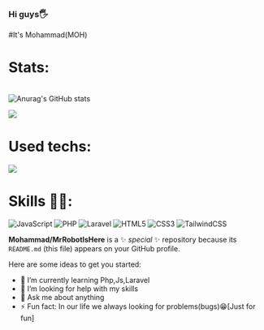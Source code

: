 
### Hi guys🖐️
#It's Mohammad(MOH)





# Stats:
<br>![Anurag's GitHub stats](https://github-readme-stats.vercel.app/api?username=MrRobotIsHere&show_icons=true&white=radical)</br>


![](https://github-readme-streak-stats.herokuapp.com/?user=MrRobotIsHere&theme=black_border=true)<br/>

# Used techs:
![](https://github-readme-stats.vercel.app/api/top-langs/?username=MrRobotIsHere&theme=yellow_border=true&include_all_commits=false&count_private=true&layout=compact)<br/>


# Skills 👨‍💻:
![JavaScript](https://img.shields.io/badge/javascript-%23323330.svg?style=plastic&logo=javascript&logoColor=%23F7DF1E) ![PHP](https://img.shields.io/badge/php-%23777BB4.svg?style=plastic&logo=php&logoColor=white) ![Laravel](https://img.shields.io/badge/laravel-%23FF2D20.svg?style=plastic&logo=laravel&logoColor=white)  ![HTML5](https://img.shields.io/badge/html5-%23E34F26.svg?style=plastic&logo=html5&logoColor=white)  ![CSS3](https://img.shields.io/badge/css3-%231572B6.svg?style=plastic&logo=css3&logoColor=white) ![TailwindCSS](https://img.shields.io/badge/tailwindcss-%2338B2AC.svg?style=plastic&logo=tailwind-css&logoColor=white)
<g id="XMLID_25_">
	<path id="XMLID_33_" class="st0" d="M286.2,225.7c-8,0-14,3.9-14,13.4c0,7.1,3.9,12.1,13.5,12.1c8.1,0,13.7-4.8,13.7-12.4
		C299.5,230.2,294.5,225.7,286.2,225.7L286.2,225.7z M270.2,292.4c-1.9,2.3-3.8,4.8-3.8,7.7c0,5.8,7.4,7.6,17.6,7.6
		c8.4,0,19.9-0.6,19.9-8.4c0-4.7-5.5-5-12.5-5.4L270.2,292.4L270.2,292.4z M313.3,226.1c2.6,3.3,5.4,8,5.4,14.7
		c0,16.1-12.7,25.6-31,25.6c-4.7,0-8.9-0.6-11.5-1.3l-4.8,7.7l14.3,0.9c25.2,1.6,40,2.3,40,21.7c0,16.7-14.7,26.2-40,26.2
		c-26.3,0-36.4-6.7-36.4-18.2c0-6.5,2.9-10,8-14.8c-4.8-2-6.4-5.7-6.4-9.6c0-3.2,1.6-6.1,4.2-8.9c2.6-2.8,5.5-5.5,9-8.7
		c-7.1-3.5-12.5-11.1-12.5-21.8c0-16.7,11.1-28.2,33.3-28.2c6.3,0,10,0.6,13.4,1.5h28.4v12.4L313.3,226.1"/>
	<path id="XMLID_36_" class="st0" d="M352.3,199.7c-8.3,0-13.1-4.8-13.1-13.1c0-8.3,4.8-12.8,13.1-12.8c8.4,0,13.2,4.5,13.2,12.8
		C365.5,194.9,360.7,199.7,352.3,199.7z M333.5,287.1v-11.5l7.4-1c2-0.3,2.3-0.7,2.3-2.9v-42.8c0-1.6-0.4-2.6-1.9-3.1l-7.9-2.8
		l1.6-11.8h30.1v60.4c0,2.3,0.1,2.6,2.3,2.9l7.4,1v11.5L333.5,287.1"/>
	<path id="XMLID_37_" class="st0" d="M432.5,281.4c-6.3,3.1-15.4,5.8-23.7,5.8c-17.3,0-23.9-7-23.9-23.4v-38.1c0-0.9,0-1.5-1.2-1.5
		h-10.2v-12.9c12.8-1.5,17.9-7.9,19.5-23.7h13.8v20.7c0,1,0,1.5,1.2,1.5h20.5v14.5h-21.7V259c0,8.6,2,11.9,9.9,11.9
		c4.1,0,8.3-1,11.8-2.3L432.5,281.4"/>
	<path id="XMLID_38_" class="st1" d="M217,243.3l-66.5-66.5c-3.8-3.8-10-3.8-13.9,0l-13.8,13.8l17.5,17.5c4.1-1.4,8.7-0.5,12,2.8
		c3.3,3.3,4.2,8,2.8,12.1l16.9,16.9c4.1-1.4,8.8-0.5,12.1,2.8c4.6,4.6,4.6,11.9,0,16.5c-4.6,4.6-11.9,4.6-16.5,0
		c-3.4-3.4-4.3-8.5-2.5-12.7l-15.7-15.7l0,41.4c1.1,0.6,2.2,1.3,3.1,2.2c4.6,4.6,4.6,11.9,0,16.5c-4.6,4.6-12,4.6-16.5,0
		c-4.6-4.6-4.6-12,0-16.5c1.1-1.1,2.4-2,3.8-2.5v-41.8c-1.4-0.6-2.7-1.4-3.8-2.5c-3.5-3.5-4.3-8.5-2.5-12.8L116,197.4L70.4,243
		c-3.8,3.8-3.8,10,0,13.9l66.5,66.5c3.8,3.8,10,3.8,13.9,0l66.2-66.2C220.8,253.3,220.8,247.1,217,243.3"/>
</g>
</svg></b>


**Mohammad/MrRobotIsHere** is a ✨ _special_ ✨ repository because its `README.md` (this file) appears on your GitHub profile.

Here are some ideas to get you started:
- 🌱 I’m currently learning Php,Js,Laravel
- 🤔 I’m looking for help with my skills
- 💬 Ask me about anything
- ⚡ Fun fact: In our life we always looking for problems(bugs)😁[Just for fun]



